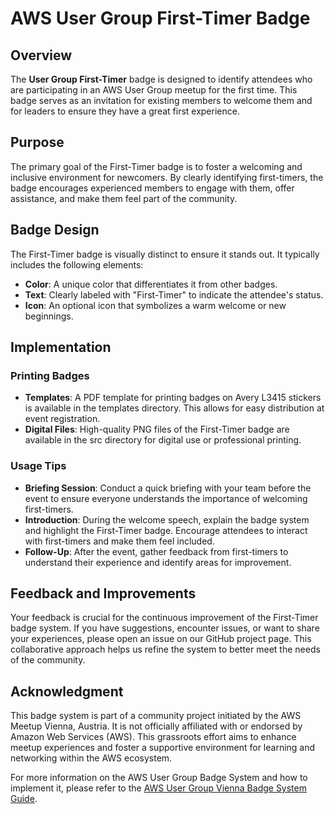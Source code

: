 # AWS User Group First-Timer Badge

## Overview
The **User Group First-Timer** badge is designed to identify attendees who are participating in an AWS User Group meetup for the first time. This badge serves as an invitation for existing members to welcome them and for leaders to ensure they have a great first experience.

## Purpose
The primary goal of the First-Timer badge is to foster a welcoming and inclusive environment for newcomers. By clearly identifying first-timers, the badge encourages experienced members to engage with them, offer assistance, and make them feel part of the community.

## Badge Design
The First-Timer badge is visually distinct to ensure it stands out. It typically includes the following elements:
- **Color**: A unique color that differentiates it from other badges.
- **Text**: Clearly labeled with "First-Timer" to indicate the attendee's status.
- **Icon**: An optional icon that symbolizes a warm welcome or new beginnings.

## Implementation

### Printing Badges
- **Templates**: A PDF template for printing badges on Avery L3415 stickers is available in the templates directory. This allows for easy distribution at event registration.
- **Digital Files**: High-quality PNG files of the First-Timer badge are available in the src directory for digital use or professional printing.

### Usage Tips
- **Briefing Session**: Conduct a quick briefing with your team before the event to ensure everyone understands the importance of welcoming first-timers.
- **Introduction**: During the welcome speech, explain the badge system and highlight the First-Timer badge. Encourage attendees to interact with first-timers and make them feel included.
- **Follow-Up**: After the event, gather feedback from first-timers to understand their experience and identify areas for improvement.

## Feedback and Improvements
Your feedback is crucial for the continuous improvement of the First-Timer badge system. If you have suggestions, encounter issues, or want to share your experiences, please open an issue on our GitHub project page. This collaborative approach helps us refine the system to better meet the needs of the community.

## Acknowledgment
This badge system is part of a community project initiated by the AWS Meetup Vienna, Austria. It is not officially affiliated with or endorsed by Amazon Web Services (AWS). This grassroots effort aims to enhance meetup experiences and foster a supportive environment for learning and networking within the AWS ecosystem.

For more information on the AWS User Group Badge System and how to implement it, please refer to the [AWS User Group Vienna Badge System Guide](https://github.com/aws-user-group-toolkit/user-group-templates/tree/main/graphics/user-group-badges).
